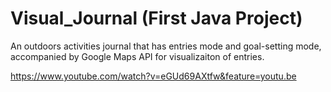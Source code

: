 # Visual_Journal (First Java Project)
An outdoors activities journal that has entries mode and goal-setting mode, accompanied by Google Maps API for visualizaiton of entries.

https://www.youtube.com/watch?v=eGUd69AXtfw&feature=youtu.be
